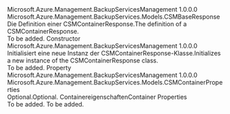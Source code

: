 <Type Name="CSMContainerResponse" FullName="Microsoft.Azure.Management.BackupServices.Models.CSMContainerResponse">
  <TypeSignature Language="C#" Value="public class CSMContainerResponse : Microsoft.Azure.Management.BackupServices.Models.CSMBaseResponse" />
  <TypeSignature Language="ILAsm" Value=".class public auto ansi beforefieldinit CSMContainerResponse extends Microsoft.Azure.Management.BackupServices.Models.CSMBaseResponse" />
  <TypeSignature Language="DocId" Value="T:Microsoft.Azure.Management.BackupServices.Models.CSMContainerResponse" />
  <TypeSignature Language="VB.NET" Value="Public Class CSMContainerResponse&#xA;Inherits CSMBaseResponse" />
  <TypeSignature Language="F#" Value="type CSMContainerResponse = class&#xA;    inherit CSMBaseResponse" />
  <AssemblyInfo>
    <AssemblyName>Microsoft.Azure.Management.BackupServicesManagement</AssemblyName>
    <AssemblyVersion>1.0.0.0</AssemblyVersion>
  </AssemblyInfo>
  <Base>
    <BaseTypeName>Microsoft.Azure.Management.BackupServices.Models.CSMBaseResponse</BaseTypeName>
  </Base>
  <Interfaces />
  <Docs>
    <summary>
            <span data-ttu-id="0d4f9-101">Die Definition einer CSMContainerResponse.</span><span class="sxs-lookup"><span data-stu-id="0d4f9-101">The definition of a CSMContainerResponse.</span></span>
            </summary>
    <remarks>To be added.</remarks>
  </Docs>
  <Members>
    <Member MemberName=".ctor">
      <MemberSignature Language="C#" Value="public CSMContainerResponse ();" />
      <MemberSignature Language="ILAsm" Value=".method public hidebysig specialname rtspecialname instance void .ctor() cil managed" />
      <MemberSignature Language="DocId" Value="M:Microsoft.Azure.Management.BackupServices.Models.CSMContainerResponse.#ctor" />
      <MemberSignature Language="VB.NET" Value="Public Sub New ()" />
      <MemberType>Constructor</MemberType>
      <AssemblyInfo>
        <AssemblyName>Microsoft.Azure.Management.BackupServicesManagement</AssemblyName>
        <AssemblyVersion>1.0.0.0</AssemblyVersion>
      </AssemblyInfo>
      <Parameters />
      <Docs>
        <summary>
            <span data-ttu-id="0d4f9-102">Initialisiert eine neue Instanz der CSMContainerResponse-Klasse.</span><span class="sxs-lookup"><span data-stu-id="0d4f9-102">Initializes a new instance of the CSMContainerResponse class.</span></span>
            </summary>
        <remarks>To be added.</remarks>
      </Docs>
    </Member>
    <Member MemberName="Properties">
      <MemberSignature Language="C#" Value="public Microsoft.Azure.Management.BackupServices.Models.CSMContainerProperties Properties { get; set; }" />
      <MemberSignature Language="ILAsm" Value=".property instance class Microsoft.Azure.Management.BackupServices.Models.CSMContainerProperties Properties" />
      <MemberSignature Language="DocId" Value="P:Microsoft.Azure.Management.BackupServices.Models.CSMContainerResponse.Properties" />
      <MemberSignature Language="VB.NET" Value="Public Property Properties As CSMContainerProperties" />
      <MemberSignature Language="F#" Value="member this.Properties : Microsoft.Azure.Management.BackupServices.Models.CSMContainerProperties with get, set" Usage="Microsoft.Azure.Management.BackupServices.Models.CSMContainerResponse.Properties" />
      <MemberType>Property</MemberType>
      <AssemblyInfo>
        <AssemblyName>Microsoft.Azure.Management.BackupServicesManagement</AssemblyName>
        <AssemblyVersion>1.0.0.0</AssemblyVersion>
      </AssemblyInfo>
      <ReturnValue>
        <ReturnType>Microsoft.Azure.Management.BackupServices.Models.CSMContainerProperties</ReturnType>
      </ReturnValue>
      <Docs>
        <summary>
            <span data-ttu-id="0d4f9-103">Optional.</span><span class="sxs-lookup"><span data-stu-id="0d4f9-103">Optional.</span></span> <span data-ttu-id="0d4f9-104">Containereigenschaften</span><span class="sxs-lookup"><span data-stu-id="0d4f9-104">Container Properties</span></span>
            </summary>
        <value>To be added.</value>
        <remarks>To be added.</remarks>
      </Docs>
    </Member>
  </Members>
</Type>